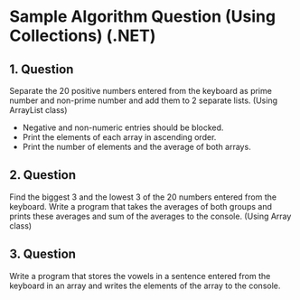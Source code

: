 # Sample Algorithm Question (Using Collections) (.NET)
## 1. Question
Separate the 20 positive numbers entered from the keyboard as prime number and non-prime number and add them to 2 separate lists. (Using ArrayList class)
* Negative and non-numeric entries should be blocked.
* Print the elements of each array in ascending order.
* Print the number of elements and the average of both arrays.
## 2. Question
Find the biggest 3 and the lowest 3 of the 20 numbers entered from the keyboard. Write a program that takes the averages of both groups and prints these averages and sum of the averages to the console. (Using Array class)
## 3. Question
Write a program that stores the vowels in a sentence entered from the keyboard in an array and writes the elements of the array to the console.
